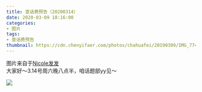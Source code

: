 ```yaml
---
title: 查话费预告（20200314）
date: 2020-03-09 18:16:00
categories:
- 图片
tags:
- 查话费预告
thumbnail: https://cdn.chenyifaer.com/photos/chahuafei/20190309/IMG_7743.JPG
---
```


图片来自于<a href="https://www.weibo.com/u/5116747587" target="_blank">Nicole发发</a><br/>大家好～3.14号周六晚八点半，咱话题部yy见～

![](https://cdn.chenyifaer.com/photos/chahuafei/20190309/IMG_7743.JPG)
